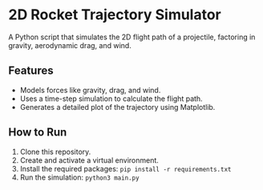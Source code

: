 # 2D Rocket Trajectory Simulator

A Python script that simulates the 2D flight path of a projectile, factoring in gravity, aerodynamic drag, and wind.

## Features
-   Models forces like gravity, drag, and wind.
-   Uses a time-step simulation to calculate the flight path.
-   Generates a detailed plot of the trajectory using Matplotlib.

## How to Run
1.  Clone this repository.
2.  Create and activate a virtual environment.
3.  Install the required packages: `pip install -r requirements.txt`
4.  Run the simulation: `python3 main.py`
